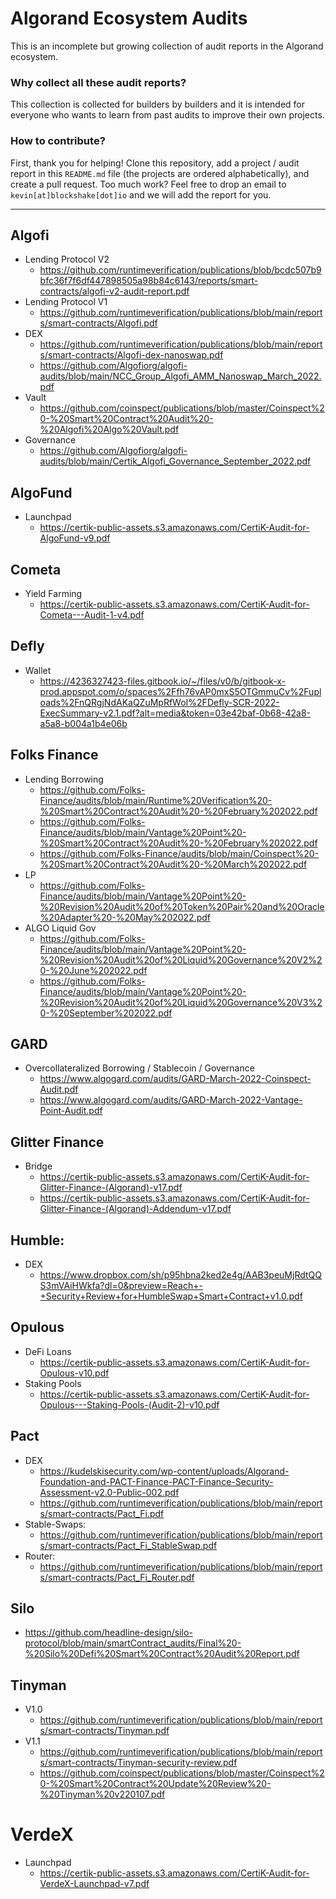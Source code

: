 # Algorand Ecosystem Audits

This is an incomplete but growing collection of audit reports in the Algorand
ecosystem.

### Why collect all these audit reports?

This collection is collected for builders by builders and it is intended for
everyone who wants to learn from past audits to improve their own projects.


### How to contribute?

First, thank you for helping! Clone this repository, add a project / audit
report in this `README.md` file (the projects are ordered alphabetically), and
create a pull request. Too much work? Feel free to drop an email to
`kevin[at]blockshake[dot]io` and we will add the report for you.

-------------------------------------------------------------------------------


## Algofi

- Lending Protocol V2
  - https://github.com/runtimeverification/publications/blob/bcdc507b9bfc36f7f6df447898505a98b84c6143/reports/smart-contracts/algofi-v2-audit-report.pdf
- Lending Protocol V1
  - https://github.com/runtimeverification/publications/blob/main/reports/smart-contracts/Algofi.pdf
- DEX
  - https://github.com/runtimeverification/publications/blob/main/reports/smart-contracts/Algofi-dex-nanoswap.pdf
  - https://github.com/Algofiorg/algofi-audits/blob/main/NCC_Group_Algofi_AMM_Nanoswap_March_2022.pdf
- Vault
  - https://github.com/coinspect/publications/blob/master/Coinspect%20-%20Smart%20Contract%20Audit%20-%20Algofi%20Algo%20Vault.pdf
- Governance
  - https://github.com/Algofiorg/algofi-audits/blob/main/Certik_Algofi_Governance_September_2022.pdf


## AlgoFund

- Launchpad
  - https://certik-public-assets.s3.amazonaws.com/CertiK-Audit-for-AlgoFund-v9.pdf


## Cometa

- Yield Farming
  - https://certik-public-assets.s3.amazonaws.com/CertiK-Audit-for-Cometa---Audit-1-v4.pdf


## Defly

- Wallet
  - https://4236327423-files.gitbook.io/~/files/v0/b/gitbook-x-prod.appspot.com/o/spaces%2Ffh76vAP0mxS5OTGmmuCv%2Fuploads%2FnQRgjNdAKaQZuMpRfWoI%2FDefly-SCR-2022-ExecSummary-v2.1.pdf?alt=media&token=03e42baf-0b68-42a8-a5a8-b004a1b4e06b


## Folks Finance
- Lending Borrowing
  - https://github.com/Folks-Finance/audits/blob/main/Runtime%20Verification%20-%20Smart%20Contract%20Audit%20-%20February%202022.pdf
  - https://github.com/Folks-Finance/audits/blob/main/Vantage%20Point%20-%20Smart%20Contract%20Audit%20-%20February%202022.pdf
  - https://github.com/Folks-Finance/audits/blob/main/Coinspect%20-%20Smart%20Contract%20Audit%20-%20March%202022.pdf
- LP
  - https://github.com/Folks-Finance/audits/blob/main/Vantage%20Point%20-%20Revision%20Audit%20of%20Token%20Pair%20and%20Oracle%20Adapter%20-%20May%202022.pdf
- ALGO Liquid Gov
  - https://github.com/Folks-Finance/audits/blob/main/Vantage%20Point%20-%20Revision%20Audit%20of%20Liquid%20Governance%20V2%20-%20June%202022.pdf
  - https://github.com/Folks-Finance/audits/blob/main/Vantage%20Point%20-%20Revision%20Audit%20of%20Liquid%20Governance%20V3%20-%20September%202022.pdf


## GARD
- Overcollateralized Borrowing / Stablecoin / Governance
  - https://www.algogard.com/audits/GARD-March-2022-Coinspect-Audit.pdf
  - https://www.algogard.com/audits/GARD-March-2022-Vantage-Point-Audit.pdf


## Glitter Finance
- Bridge
  - https://certik-public-assets.s3.amazonaws.com/CertiK-Audit-for-Glitter-Finance-(Algorand)-v17.pdf
  - https://certik-public-assets.s3.amazonaws.com/CertiK-Audit-for-Glitter-Finance-(Algorand)-Addendum-v17.pdf


## Humble:

- DEX
  - https://www.dropbox.com/sh/p95hbna2ked2e4g/AAB3peuMjRdtQQS3mVAiHWkfa?dl=0&preview=Reach+-+Security+Review+for+HumbleSwap+Smart+Contract+v1.0.pdf


## Opulous

- DeFi Loans
  - https://certik-public-assets.s3.amazonaws.com/CertiK-Audit-for-Opulous-v10.pdf
- Staking Pools
  - https://certik-public-assets.s3.amazonaws.com/CertiK-Audit-for-Opulous---Staking-Pools-(Audit-2)-v10.pdf


## Pact

- DEX
  - https://kudelskisecurity.com/wp-content/uploads/Algorand-Foundation-and-PACT-Finance-PACT-Finance-Security-Assessment-v2.0-Public-002.pdf
  - https://github.com/runtimeverification/publications/blob/main/reports/smart-contracts/Pact_Fi.pdf
- Stable-Swaps:
  - https://github.com/runtimeverification/publications/blob/main/reports/smart-contracts/Pact_Fi_StableSwap.pdf
- Router:
  - https://github.com/runtimeverification/publications/blob/main/reports/smart-contracts/Pact_Fi_Router.pdf


## Silo
- https://github.com/headline-design/silo-protocol/blob/main/smartContract_audits/Final%20-%20Silo%20Defi%20Smart%20Contract%20Audit%20Report.pdf

## Tinyman

- V1.0
  - https://github.com/runtimeverification/publications/blob/main/reports/smart-contracts/Tinyman.pdf
- V1.1
  - https://github.com/runtimeverification/publications/blob/main/reports/smart-contracts/Tinyman-security-review.pdf
  - https://github.com/coinspect/publications/blob/master/Coinspect%20-%20Smart%20Contract%20Update%20Review%20-%20Tinyman%20v220107.pdf


# VerdeX

- Launchpad
  - https://certik-public-assets.s3.amazonaws.com/CertiK-Audit-for-VerdeX-Launchpad-v7.pdf
